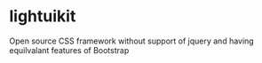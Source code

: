 lightuikit
==========

Open source CSS framework without support of jquery and having equilvalant features of Bootstrap
